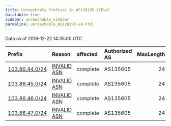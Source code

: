 ```yaml
---
title: Unreachable Prefixes in AS138195 (IPv4)
datatable: true
sidebar: unreachable_sidebar
permalink: unreachable_AS138195-v4.html
---
```


Data as of 2018-12-22 14:35:00 UTC


<div class="datatable-begin"></div>

| Prefix                                                 | Reason                                                                                                 | affected   | Authorized AS   |   MaxLength | Anchor                                       |   unreachable /24s |
|:-------------------------------------------------------|:-------------------------------------------------------------------------------------------------------|:-----------|:----------------|------------:|:---------------------------------------------|-------------------:|
| [103.86.44.0/24](https://stat.ripe.net/103.86.44.0/24) | [INVALID ASN](https://rpki-validator.ripe.net/announcement-preview?asn=AS138195&prefix=103.86.44.0/24) | complete   | AS135605        |          24 | [APNIC](unreachable_APNIC_RPKI_Root-v4.html) |                  1 |
| [103.86.45.0/24](https://stat.ripe.net/103.86.45.0/24) | [INVALID ASN](https://rpki-validator.ripe.net/announcement-preview?asn=AS138195&prefix=103.86.45.0/24) | complete   | AS135605        |          24 | [APNIC](unreachable_APNIC_RPKI_Root-v4.html) |                  1 |
| [103.86.46.0/24](https://stat.ripe.net/103.86.46.0/24) | [INVALID ASN](https://rpki-validator.ripe.net/announcement-preview?asn=AS138195&prefix=103.86.46.0/24) | complete   | AS135605        |          24 | [APNIC](unreachable_APNIC_RPKI_Root-v4.html) |                  1 |
| [103.86.47.0/24](https://stat.ripe.net/103.86.47.0/24) | [INVALID ASN](https://rpki-validator.ripe.net/announcement-preview?asn=AS138195&prefix=103.86.47.0/24) | complete   | AS135605        |          24 | [APNIC](unreachable_APNIC_RPKI_Root-v4.html) |                  1 |

<div class="datatable-end"></div>